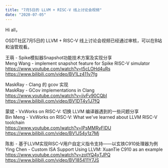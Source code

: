 ```yaml
---
title: "7月5日的 LLVM + RISC-V 线上讨论会视频"
date: "2020-07-05"
---
```


Hi all，

OSDT社区7月5日的 LLVM + RISC-V 线上讨论会视频已经通过审核，可以在B站和油管观看。

王萌 - Spike模拟器Snapshot功能技术方案及实现分享  
Meng Wang - implement snapshot feature for Spike RISC-V simulator  
https://www.youtube.com/watch?v=t5cLOHd4uRs  
https://www.bilibili.com/video/BV1Lz411v7fg

MaskRay - Clang 的 gcov 实现  
MaskRay - GCov implementations in Clang  
https://www.youtube.com/watch?v=iivFv90CQbI  
https://www.bilibili.com/video/BV1DT4y1J7fQ

蒙斌 - VxWorks on RISC-V: 切换 LLVM 编译器遇到的一些问题分享  
Bin Meng - VxWorks on RISC-V: What we've learned about LLVM RISC-V toolchain  
https://www.youtube.com/watch?v=IPsMMRyFlDU  
https://www.bilibili.com/video/BV1J54y1z7Mj

陈影 - 基于LLVM实现RISC-V用户自定义指令支持——以玄铁C910处理器为例  
Ying Chen - Custom ISA Support Using LLVM: XuanTie C910 as an example  
https://www.youtube.com/watch?v=zotYQ4yTJPQ  
https://www.bilibili.com/video/BV185411Y7JS

